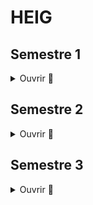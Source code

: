 # HEIG

## Semestre 1

<details>
  <summary>Ouvrir 👋</summary>
  
  ### PRG1
  * [PRG1](https://github.com/vkaelin/prg1)
  * [Labos PRG1](https://github.com/vkaelin/PRG1-Labos)
</details>

## Semestre 2

<details>
  <summary>Ouvrir 👋</summary>
  
 ### ISD
  * [ISD](https://github.com/vkaelin/isd)
 ### PRG2
  * [PRG2](https://github.com/vkaelin/prg2)
  * [Labo 1 PRG2](https://github.com/vkaelin/labo1-prg2)
  * [Labo 2 PRG2](https://github.com/vkaelin/labo2-prg2)
 ### ASD
  * [Labo 1 ASD](https://github.com/vkaelin/ASD-L1-Complexite)
  * [Labo 2 ASD](https://github.com/vkaelin/ASD-L2-Recursivite)
  * [Labo 3 ASD](https://github.com/vkaelin/ASD-L3-Tris)
  * [Labo 4 ASD](https://github.com/vkaelin/ASD-L4-Allocation-Dynamique)
  * [Labo 5 ASD](https://github.com/vkaelin/ASD-L5-Buffer-circulaire-de-capacite-variable)
  * [Labo 6 ASD](https://github.com/vkaelin/ASD-L6-Liste-Simplement-chainee)
  * [Labo 7 ASD](https://github.com/vkaelin/ASD-L7-Expressions-arithmetiques)
  * [Labo 8 ASD](https://github.com/vkaelin/ASD-L8-Arbre-AVL)
  * [Labo 9 ASD](https://github.com/vkaelin/ASD-L9-Taquin)
</details>

## Semestre 3

<details>
  <summary>Ouvrir 👋</summary>
  
  ### POO
  * [POO](https://github.com/vkaelin/poo)
  ### PST
  * [PST](https://github.com/vkaelin/pst)
</details>
